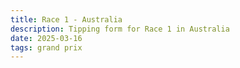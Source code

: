 ```yaml
---
title: Race 1 - Australia
description: Tipping form for Race 1 in Australia
date: 2025-03-16
tags: grand prix
---
```

